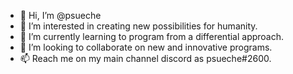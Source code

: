 - 👋 Hi, I’m @psueche
- 👀 I’m interested in  creating new possibilities for humanity. 
- 🌱 I’m currently learning to program from a differential approach.
- 💞️ I’m looking to collaborate on new and innovative programs.
- 📫 Reach me on my main channel discord as psueche#2600.

<!---
psueche/psueche is a ✨ special ✨ repository because its `README.md` (this file) appears on your GitHub profile.
You can click the Preview link to take a look at your changes.
--->
